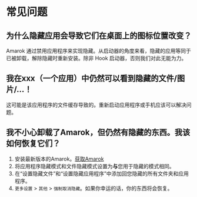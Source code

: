 # 常见问题

## 为什么隐藏应用会导致它们在桌面上的图标位置改变？

Amarok 通过禁用应用程序来实现隐藏。从启动器的角度来看，隐藏的应用等同于已被卸载，解除隐藏时重新安装。除非 Hook 启动器，否则我们对此无能为力。

## 我在xxx（一个应用）中仍然可以看到隐藏的文件/图片/...！

这可能是该应用程序的文件缓存导致的。重新启动应用程序或手机应该可以解决问题。

## 我不小心卸载了Amarok，但仍然有隐藏的东西。我该如何恢复它们？

1. 安装最新版本的Amarok。[获取Amarok](/download.md)
2. 将应用程序隐藏模式和文件隐藏模式设置为**与**您用于隐藏的模式相同。
3. 在“设置隐藏文件”和“设置隐藏应用程序”中添加回您隐藏的所有文件夹和应用程序。
4. `更多设置` > `其他` > `强制取消隐藏`。如果你幸运的话，你的东西将会恢复。